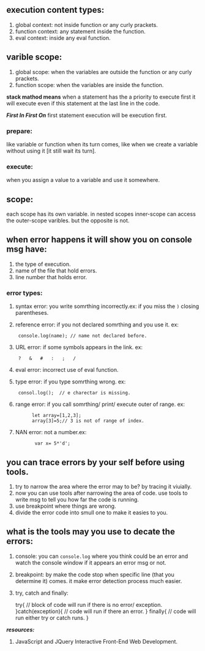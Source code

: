 ## execution content types:
1. global context: not inside function or any curly prackets.
2. function context: any statement inside the function.
3. eval context: inside any eval function.


## varible scope:
1. global scope: when the variables are outside the function or any curly prackets.
2. function scope: when the variables are inside the function.


**stack mathod means** when a statement has the a priority to execute first it will execute even if this statement at the last line in the code.

***First In First On*** first statement execution will be execution first.

### prepare:
like variable or function when its turn comes, like when we create a variable without using it [it still wait its turn].


### execute:
when you assign a value to a variable and use it somewhere.

## scope:
each scope has its own variable. in nested scopes inner-scope can access the outer-scope varibles. but the opposite is not.


## when error happens it will show you on console msg have:
1. the type of execution.
2. name of the file that hold errors.
3. line number that holds error.


### error types:
1. syntax error: you write somrthing incorrectly.ex: if you miss the `)` closing parentheses.

2. reference error: if you not declared somrthing and you use it. ex:

        console.log(name); // name not declared before.


3. URL error: if some symbols appears in the link. ex:

        ?   &   #   :   ;   /

4. eval error: incorrect use of eval function.
5. type error: if you type somrthing wrong. ex:

        consol.log();  // e charectar is missing.

6. range error: if you call somrthing/ print/ execute outer of range. ex:

             let array=[1,2,3];
             array[3]=5;// 3 is not of range of index.

7. NAN error: not a number.ex:

              var x= 5*'d';


## you can trace errors by your self before using tools.
1. try to narrow the area where the error may to be? by tracing it viuially. 
2. now you can use tools after narrowing the area of code. use tools to write msg to tell you how far the code is running.
3. use breakpoint where things are wrong.
4. divide the error code into smull one to make it easies to you.


## what is the tools may you use to decate the errors:
1. console: you can `console.log` where you think could be an error and watch the console window if it appears an error msg or not.
2. breakpoint: by make the code stop when specific line (that you determine it) comes. it make error detection process much easier.
3. try, catch and finally:


     try{
       // block of code will run if there is no error/ exception.
     }catch(exception){
       // code will run if there an error.
     }
     finally{
       // code will run either try or catch runs.
     }
          

 ***resources:***

1. JavaScript and JQuery Interactive Front-End Web Development.
